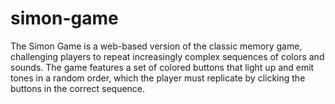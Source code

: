# simon-game
The Simon Game is a web-based version of the classic memory game, challenging players to repeat increasingly complex sequences of colors and sounds. The game features a set of colored buttons that light up and emit tones in a random order, which the player must replicate by clicking the buttons in the correct sequence.

